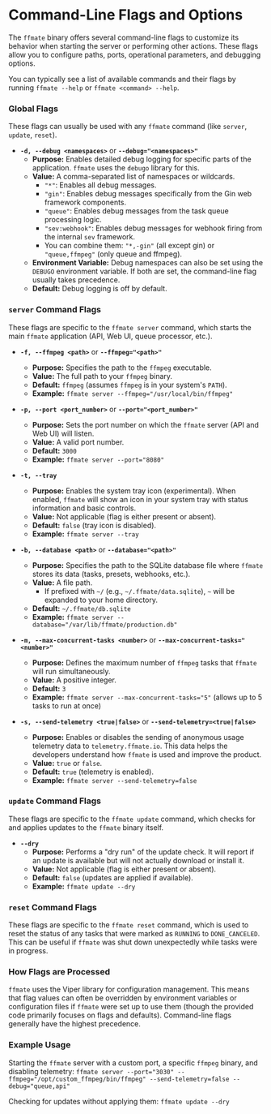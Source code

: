 # Command-Line Flags and Options

The `ffmate` binary offers several command-line flags to customize its behavior when starting the server or performing other actions. These flags allow you to configure paths, ports, operational parameters, and debugging options.

You can typically see a list of available commands and their flags by running `ffmate --help` or `ffmate <command> --help`.

### Global Flags

These flags can usually be used with any `ffmate` command (like `server`, `update`, `reset`).

*   **`-d, --debug <namespaces>`** or **`--debug="<namespaces>"`**
    *   **Purpose:** Enables detailed debug logging for specific parts of the application. `ffmate` uses the `debugo` library for this.
    *   **Value:** A comma-separated list of namespaces or wildcards.
        *   `"*"`: Enables all debug messages.
        *   `"gin"`: Enables debug messages specifically from the Gin web framework components.
        *   `"queue"`: Enables debug messages from the task queue processing logic.
        *   `"sev:webhook"`: Enables debug messages for webhook firing from the internal `sev` framework.
        *   You can combine them: `"*,-gin"` (all except gin) or `"queue,ffmpeg"` (only queue and ffmpeg).
    *   **Environment Variable:** Debug namespaces can also be set using the `DEBUGO` environment variable. If both are set, the command-line flag usually takes precedence.
    *   **Default:** Debug logging is off by default.

### `server` Command Flags

These flags are specific to the `ffmate server` command, which starts the main `ffmate` application (API, Web UI, queue processor, etc.).

*   **`-f, --ffmpeg <path>`** or **`--ffmpeg="<path>"`**
    *   **Purpose:** Specifies the path to the `ffmpeg` executable.
    *   **Value:** The full path to your `ffmpeg` binary.
    *   **Default:** `ffmpeg` (assumes `ffmpeg` is in your system's `PATH`).
    *   **Example:** `ffmate server --ffmpeg="/usr/local/bin/ffmpeg"`

*   **`-p, --port <port_number>`** or **`--port="<port_number>"`**
    *   **Purpose:** Sets the port number on which the `ffmate` server (API and Web UI) will listen.
    *   **Value:** A valid port number.
    *   **Default:** `3000`
    *   **Example:** `ffmate server --port="8080"`

*   **`-t, --tray`**
    *   **Purpose:** Enables the system tray icon (experimental). When enabled, `ffmate` will show an icon in your system tray with status information and basic controls.
    *   **Value:** Not applicable (flag is either present or absent).
    *   **Default:** `false` (tray icon is disabled).
    *   **Example:** `ffmate server --tray`

*   **`-b, --database <path>`** or **`--database="<path>"`**
    *   **Purpose:** Specifies the path to the SQLite database file where `ffmate` stores its data (tasks, presets, webhooks, etc.).
    *   **Value:** A file path.
        *   If prefixed with `~/` (e.g., `~/.ffmate/data.sqlite`), `~` will be expanded to your home directory.
    *   **Default:** `~/.ffmate/db.sqlite`
    *   **Example:** `ffmate server --database="/var/lib/ffmate/production.db"`

*   **`-m, --max-concurrent-tasks <number>`** or **`--max-concurrent-tasks="<number>"`**
    *   **Purpose:** Defines the maximum number of `ffmpeg` tasks that `ffmate` will run simultaneously.
    *   **Value:** A positive integer.
    *   **Default:** `3`
    *   **Example:** `ffmate server --max-concurrent-tasks="5"` (allows up to 5 tasks to run at once)

*   **`-s, --send-telemetry <true|false>`** or **`--send-telemetry=<true|false>`**
    *   **Purpose:** Enables or disables the sending of anonymous usage telemetry data to `telemetry.ffmate.io`. This data helps the developers understand how `ffmate` is used and improve the product.
    *   **Value:** `true` or `false`.
    *   **Default:** `true` (telemetry is enabled).
    *   **Example:** `ffmate server --send-telemetry=false`

### `update` Command Flags

These flags are specific to the `ffmate update` command, which checks for and applies updates to the `ffmate` binary itself.

*   **`--dry`**
    *   **Purpose:** Performs a "dry run" of the update check. It will report if an update is available but will not actually download or install it.
    *   **Value:** Not applicable (flag is either present or absent).
    *   **Default:** `false` (updates are applied if available).
    *   **Example:** `ffmate update --dry`

### `reset` Command Flags

These flags are specific to the `ffmate reset` command, which is used to reset the status of any tasks that were marked as `RUNNING` to `DONE_CANCELED`. This can be useful if `ffmate` was shut down unexpectedly while tasks were in progress.

### How Flags are Processed

`ffmate` uses the Viper library for configuration management. This means that flag values can often be overridden by environment variables or configuration files if `ffmate` were set up to use them (though the provided code primarily focuses on flags and defaults). Command-line flags generally have the highest precedence.

### Example Usage

Starting the `ffmate` server with a custom port, a specific `ffmpeg` binary, and disabling telemetry:
`ffmate server --port="3030" --ffmpeg="/opt/custom_ffmpeg/bin/ffmpeg" --send-telemetry=false --debug="queue,api"`

Checking for updates without applying them:
`ffmate update --dry`